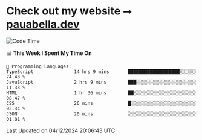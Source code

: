 # Check out my website ⭢ [pauabella.dev](https://pauabella.dev)

<!--START_SECTION:waka-->
![Code Time](http://img.shields.io/badge/Code%20Time-3%2C947%20hrs%202%20mins-blue)

📊 **This Week I Spent My Time On** 

```text
💬 Programming Languages: 
TypeScript               14 hrs 9 mins       ███████████████████░░░░░░   74.43 % 
JavaScript               2 hrs 9 mins        ███░░░░░░░░░░░░░░░░░░░░░░   11.33 % 
HTML                     1 hr 36 mins        ██░░░░░░░░░░░░░░░░░░░░░░░   08.47 % 
CSS                      26 mins             █░░░░░░░░░░░░░░░░░░░░░░░░   02.34 % 
JSON                     20 mins             ░░░░░░░░░░░░░░░░░░░░░░░░░   01.81 % 
```


 Last Updated on 04/12/2024 20:06:43 UTC
<!--END_SECTION:waka-->
